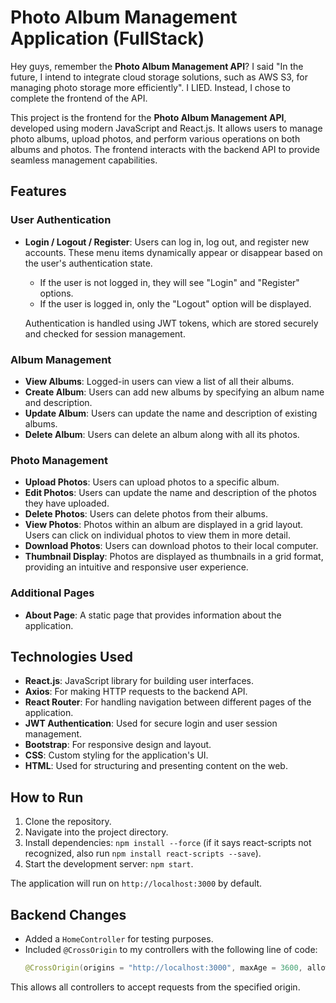 # Photo Album Management Application (FullStack)

Hey guys, remember the **Photo Album Management API**? I said "In the future, I intend to integrate cloud storage solutions, such as AWS S3, for managing photo storage more efficiently". I LIED. Instead, I chose to complete the frontend of the API.

This project is the frontend for the **Photo Album Management API**, developed using modern JavaScript and React.js. It allows users to manage photo albums, upload photos, and perform various operations on both albums and photos. The frontend interacts with the backend API to provide seamless management capabilities.

## Features

### User Authentication
- **Login / Logout / Register**: Users can log in, log out, and register new accounts. These menu items dynamically appear or disappear based on the user's authentication state.
  - If the user is not logged in, they will see "Login" and "Register" options.
  - If the user is logged in, only the "Logout" option will be displayed.
  
  Authentication is handled using JWT tokens, which are stored securely and checked for session management.

### Album Management
- **View Albums**: Logged-in users can view a list of all their albums.
- **Create Album**: Users can add new albums by specifying an album name and description.
- **Update Album**: Users can update the name and description of existing albums.
- **Delete Album**: Users can delete an album along with all its photos.

### Photo Management
- **Upload Photos**: Users can upload photos to a specific album.
- **Edit Photos**: Users can update the name and description of the photos they have uploaded.
- **Delete Photos**: Users can delete photos from their albums.
- **View Photos**: Photos within an album are displayed in a grid layout. Users can click on individual photos to view them in more detail.
- **Download Photos**: Users can download photos to their local computer.
- **Thumbnail Display**: Photos are displayed as thumbnails in a grid format, providing an intuitive and responsive user experience.

### Additional Pages
- **About Page**: A static page that provides information about the application.

## Technologies Used
- **React.js**: JavaScript library for building user interfaces.
- **Axios**: For making HTTP requests to the backend API.
- **React Router**: For handling navigation between different pages of the application.
- **JWT Authentication**: Used for secure login and user session management.
- **Bootstrap**: For responsive design and layout.
- **CSS**: Custom styling for the application's UI.
- **HTML**: Used for structuring and presenting content on the web.

## How to Run

1. Clone the repository.
2. Navigate into the project directory.
3. Install dependencies: `npm install --force` (if it says react-scripts not recognized, also run `npm install react-scripts --save`).
4. Start the development server: `npm start`.

The application will run on `http://localhost:3000` by default.

## Backend Changes
- Added a `HomeController` for testing purposes.
- Included `@CrossOrigin` to my controllers with the following line of code:
  ```java
  @CrossOrigin(origins = "http://localhost:3000", maxAge = 3600, allowedHeaders = "*")

This allows all controllers to accept requests from the specified origin.
